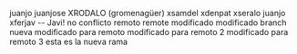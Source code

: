 juanjo juanjose
XRODALO (gromenagüer)
xsamdel
xdenpat
xseralo
juanjo
xferjav -- Javi!
no conflicto remoto
remote
modificado
modificado branch nueva
modificado para remoto
modificado para remoto 2
modificado para remoto 3
esta es la nueva rama
